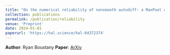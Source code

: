 ```yaml
---
title: "On the numerical reliability of nonsmooth autodiff: a MaxPool case study"
collection: publications
permalink: /publication/reliability
venue: 'Preprint'
date: 2024-01-01
paperurl: 'https://hal.science/hal-04372374'
---
```


**Author**: Ryan Boustany 
**Paper**: [ArXiv](https://arxiv.org/abs/2401.02736)
